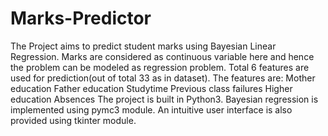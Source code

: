 # Marks-Predictor
The Project aims to predict student marks using Bayesian Linear Regression. Marks are considered as continuous variable here and hence the problem can be modeled as regression problem. Total 6 features are used for prediction(out of total 33 as in dataset). The features are:  Mother education Father education Studytime Previous class failures Higher education Absences The project is built in Python3.  Bayesian regression is implemented using pymc3 module. An intuitive user interface is also provided using tkinter module.
